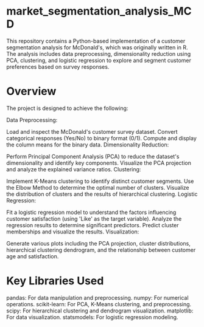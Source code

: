 # market_segmentation_analysis_MCD
This repository contains a Python-based implementation of a customer segmentation analysis for McDonald's, which was originally written in R. The analysis includes data preprocessing, dimensionality reduction using PCA, clustering, and logistic regression to explore and segment customer preferences based on survey responses.

# Overview
The project is designed to achieve the following:

Data Preprocessing:

Load and inspect the McDonald's customer survey dataset.
Convert categorical responses (Yes/No) to binary format (0/1).
Compute and display the column means for the binary data.
Dimensionality Reduction:

Perform Principal Component Analysis (PCA) to reduce the dataset's dimensionality and identify key components.
Visualize the PCA projection and analyze the explained variance ratios.
Clustering:

Implement K-Means clustering to identify distinct customer segments.
Use the Elbow Method to determine the optimal number of clusters.
Visualize the distribution of clusters and the results of hierarchical clustering.
Logistic Regression:

Fit a logistic regression model to understand the factors influencing customer satisfaction (using 'Like' as the target variable).
Analyze the regression results to determine significant predictors.
Predict cluster memberships and visualize the results.
Visualization:

Generate various plots including the PCA projection, cluster distributions, hierarchical clustering dendrogram, and the relationship between customer age and satisfaction.
# Key Libraries Used
pandas: For data manipulation and preprocessing.
numpy: For numerical operations.
scikit-learn: For PCA, K-Means clustering, and preprocessing.
scipy: For hierarchical clustering and dendrogram visualization.
matplotlib: For data visualization.
statsmodels: For logistic regression modeling.
